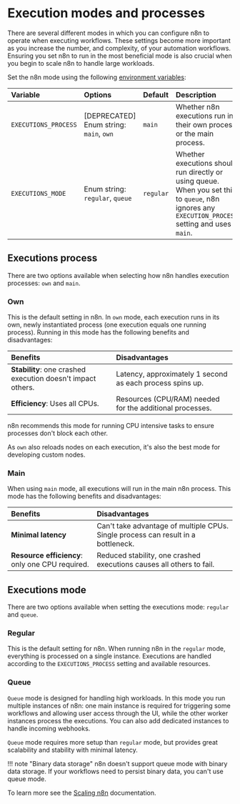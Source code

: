 # Execution modes and processes

There are several different modes in which you can configure n8n to operate when executing workflows. These settings become more important as you increase the number, and complexity, of your automation workflows. Ensuring you set n8n to run in the most beneficial mode is also crucial when you begin to scale n8n to handle large workloads.

Set the n8n mode using the following [environment variables](/hosting/environment-variables/environment-variables/#executions):

| Variable | Options | Default | Description |
| :------- | :------ | :------ | :--------- |
| `EXECUTIONS_PROCESS` | [DEPRECATED] Enum string: `main`, `own` | `main` | Whether n8n executions run in their own process or the main process. |
| `EXECUTIONS_MODE` | Enum string: `regular`, `queue` | `regular` | Whether executions should run directly or using queue. When you set this to `queue`, n8n ignores any `EXECUTION_PROCESS` setting and uses `main`. |

## Executions process

There are two options available when selecting how n8n handles execution processes: `own` and `main`.

### Own

This is the default setting in n8n. In `own` mode, each execution runs in its own, newly instantiated process (one execution equals one running process). Running in this mode has the following benefits and disadvantages:

| Benefits | Disadvantages |
| :------- | :------------ |
| **Stability**: one crashed execution doesn't impact others. | Latency, approximately 1 second as each process spins up. |
| **Efficiency**: Uses all CPUs. | Resources (CPU/RAM) needed for the additional processes. |

n8n recommends this mode for running CPU intensive tasks to ensure processes don't block each other.

As `own` also reloads nodes on each execution, it's also the best mode for developing custom nodes.

### Main

When using `main` mode, all executions will run in the main n8n process. This mode has the following benefits and disadvantages:

| Benefits | Disadvantages |
| :------- | :------------ |
| **Minimal latency** | Can't take advantage of multiple CPUs. Single process can result in a bottleneck. |
| **Resource efficiency**: only one CPU required. | Reduced stability, one crashed executions causes all others to fail. |

## Executions mode

There are two options available when setting the executions mode: `regular` and `queue`.

### Regular

This is the default setting for n8n. When running n8n in the `regular` mode, everything is processed on a single instance. Executions are handled according to the `EXECUTIONS_PROCESS` setting and available resources.

### Queue

`Queue` mode is designed for handling high workloads. In this mode you run multiple instances of n8n: one main instance is required for triggering some workflows and allowing user access through the UI, while the other worker instances process the executions. You can also add dedicated instances to handle incoming webhooks.

`Queue` mode requires more setup than `regular` mode, but provides great scalability and stability with minimal latency.

!!! note "Binary data storage"
	n8n doesn't support queue mode with binary data storage. If your workflows need to persist binary data, you can't use queue mode.

To learn more see the [Scaling n8n](/hosting/scaling/) documentation.
